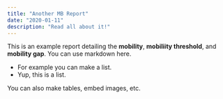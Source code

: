 ```yaml
---
title: "Another MB Report"
date: "2020-01-11"
description: "Read all about it!"
---
```


This is an example report detailing the **mobility**, **mobiliity threshold**, and **mobility gap**. You can use markdown here.

- For example you can make a list.
- Yup, this is a list.

You can also make tables, embed images, etc.
